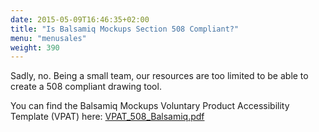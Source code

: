 ```yaml
---
date: 2015-05-09T16:46:35+02:00
title: "Is Balsamiq Mockups Section 508 Compliant?"
menu: "menusales"
weight: 390
---
```


Sadly, no. Being a small team, our resources are too limited to be able to create a 508 compliant drawing tool.

You can find the Balsamiq Mockups Voluntary Product Accessibility Template (VPAT) here: [VPAT_508_Balsamiq.pdf](https://media.balsamiq.com/eulas/VPAT_508_Balsamiq.pdf)